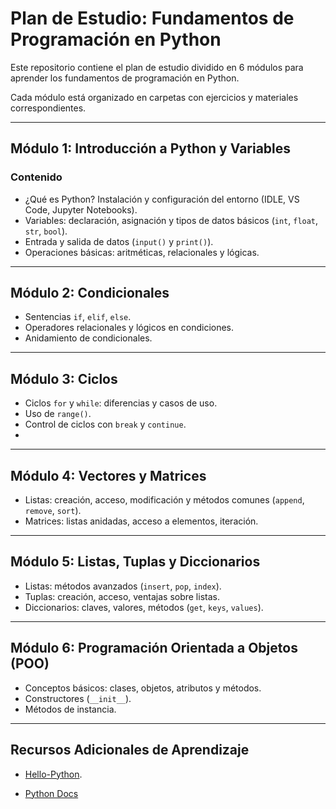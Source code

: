# Plan de Estudio: Fundamentos de Programación en Python

Este repositorio contiene el plan de estudio dividido en 6 módulos para aprender los fundamentos de programación en Python. 

Cada módulo está organizado en carpetas con ejercicios y materiales correspondientes.

---

## **Módulo 1: Introducción a Python y Variables**

### Contenido
- ¿Qué es Python? Instalación y configuración del entorno (IDLE, VS Code, Jupyter Notebooks).
- Variables: declaración, asignación y tipos de datos básicos (`int`, `float`, `str`, `bool`).
- Entrada y salida de datos (`input()` y `print()`).
- Operaciones básicas: aritméticas, relacionales y lógicas.

---

## **Módulo 2: Condicionales**

- Sentencias `if`, `elif`, `else`.
- Operadores relacionales y lógicos en condiciones.
- Anidamiento de condicionales.

---

## **Módulo 3: Ciclos**

- Ciclos `for` y `while`: diferencias y casos de uso.
- Uso de `range()`.
- Control de ciclos con `break` y `continue`.
- 
---

## **Módulo 4: Vectores y Matrices**

- Listas: creación, acceso, modificación y métodos comunes (`append`, `remove`, `sort`).
- Matrices: listas anidadas, acceso a elementos, iteración.

---

## **Módulo 5: Listas, Tuplas y Diccionarios**

- Listas: métodos avanzados (`insert`, `pop`, `index`).
- Tuplas: creación, acceso, ventajas sobre listas.
- Diccionarios: claves, valores, métodos (`get`, `keys`, `values`).

---

## **Módulo 6: Programación Orientada a Objetos (POO)**

- Conceptos básicos: clases, objetos, atributos y métodos.
- Constructores (`__init__`).
- Métodos de instancia.
---

## Recursos Adicionales de Aprendizaje

- [Hello-Python](https://github.com/mouredev/Hello-Python).

- [Python Docs](https://docs.python.org/es/3.13/tutorial/index.html)
